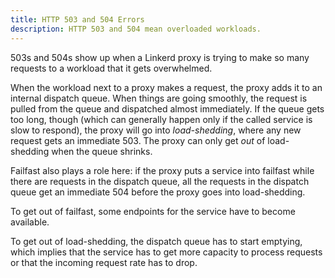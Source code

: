 ```yaml
---
title: HTTP 503 and 504 Errors
description: HTTP 503 and 504 mean overloaded workloads.
---
```


503s and 504s show up when a Linkerd proxy is trying to make so many
requests to a workload that it gets overwhelmed.

When the workload next to a proxy makes a request, the proxy adds it
to an internal dispatch queue. When things are going smoothly, the
request is pulled from the queue and dispatched almost immediately.
If the queue gets too long, though (which can generally happen only
if the called service is slow to respond), the proxy will go into
_load-shedding_, where any new request gets an immediate 503. The
proxy can only get _out_ of load-shedding when the queue shrinks.

Failfast also plays a role here: if the proxy puts a service into
failfast while there are requests in the dispatch queue, all the
requests in the dispatch queue get an immediate 504 before the
proxy goes into load-shedding.

To get out of failfast, some endpoints for the service have to
become available.

To get out of load-shedding, the dispatch queue has to start
emptying, which implies that the service has to get more capacity
to process requests or that the incoming request rate has to drop.
